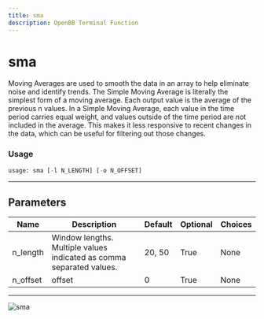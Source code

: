 ```yaml
---
title: sma
description: OpenBB Terminal Function
---
```


# sma

Moving Averages are used to smooth the data in an array to help eliminate noise and identify trends. The Simple Moving Average is literally the simplest form of a moving average. Each output value is the average of the previous n values. In a Simple Moving Average, each value in the time period carries equal weight, and values outside of the time period are not included in the average. This makes it less responsive to recent changes in the data, which can be useful for filtering out those changes.

### Usage 
```python
usage: sma [-l N_LENGTH] [-o N_OFFSET]
```

---
## Parameters

| Name | Description | Default | Optional | Choices |
| ---- | ----------- | ------- | -------- | ------- |
| n_length | Window lengths. Multiple values indicated as comma separated values. | 20, 50 | True | None |
| n_offset | offset | 0 | True | None |


---
![sma](https://user-images.githubusercontent.com/46355364/154311791-5b130d08-55bd-406b-a68e-914a733c5191.png)

